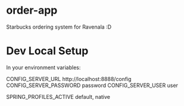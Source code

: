 # order-app

Starbucks ordering system for Ravenala :D

# Dev Local Setup

In your environment variables:

CONFIG_SERVER_URL http://localhost:8888/config
CONFIG_SERVER_PASSWORD password
CONFIG_SERVER_USER user

SPRING_PROFILES_ACTIVE default, native



